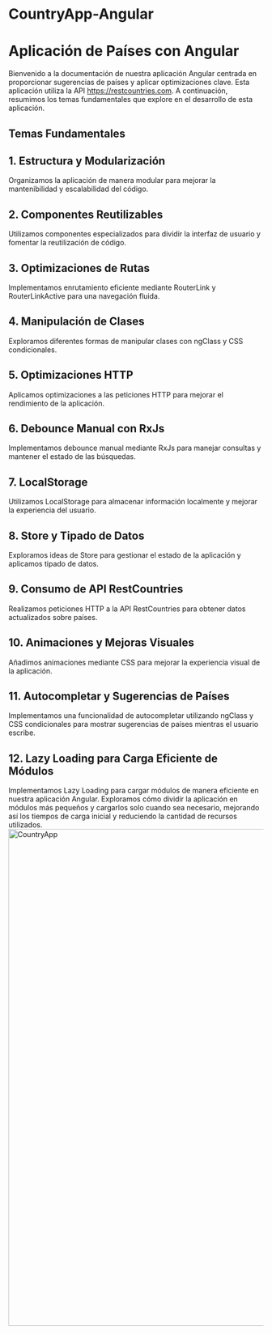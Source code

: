 # CountryApp-Angular
# Aplicación de Países con Angular

Bienvenido a la documentación de nuestra aplicación Angular centrada en proporcionar sugerencias de países y aplicar optimizaciones clave. Esta aplicación utiliza la API https://restcountries.com. A continuación, resumimos los temas fundamentales que explore en el desarrollo de esta aplicación.

## Temas Fundamentales

## 1. Estructura y Modularización
Organizamos la aplicación de manera modular para mejorar la mantenibilidad y escalabilidad del código.

## 2. Componentes Reutilizables
Utilizamos componentes especializados para dividir la interfaz de usuario y fomentar la reutilización de código.

## 3. Optimizaciones de Rutas
Implementamos enrutamiento eficiente mediante RouterLink y RouterLinkActive para una navegación fluida.

## 4. Manipulación de Clases
Exploramos diferentes formas de manipular clases con ngClass y CSS condicionales.

## 5. Optimizaciones HTTP
Aplicamos optimizaciones a las peticiones HTTP para mejorar el rendimiento de la aplicación.

## 6. Debounce Manual con RxJs
Implementamos debounce manual mediante RxJs para manejar consultas y mantener el estado de las búsquedas.

## 7. LocalStorage
Utilizamos LocalStorage para almacenar información localmente y mejorar la experiencia del usuario.

## 8. Store y Tipado de Datos
Exploramos ideas de Store para gestionar el estado de la aplicación y aplicamos tipado de datos.

## 9. Consumo de API RestCountries
Realizamos peticiones HTTP a la API RestCountries para obtener datos actualizados sobre países.

## 10. Animaciones y Mejoras Visuales
Añadimos animaciones mediante CSS para mejorar la experiencia visual de la aplicación.

## 11. Autocompletar y Sugerencias de Países
Implementamos una funcionalidad de autocompletar utilizando ngClass y CSS condicionales para mostrar sugerencias de países mientras el usuario escribe. 

## 12. Lazy Loading para Carga Eficiente de Módulos
Implementamos Lazy Loading para cargar módulos de manera eficiente en nuestra aplicación Angular. Exploramos cómo dividir la aplicación en módulos más pequeños y cargarlos solo cuando sea necesario, mejorando así los tiempos de carga inicial y reduciendo la cantidad de recursos utilizados.
<img width="982" alt="CountryApp" src="https://github.com/jasonccode/CountryApp-Angular/assets/105800226/b5b1f361-de4f-49c3-a75c-258affbe97e4">


